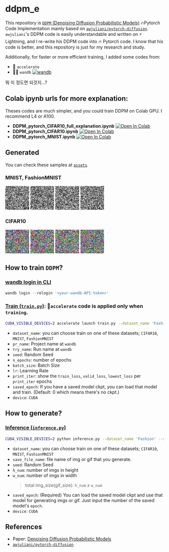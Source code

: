 # ddpm_e
This repository is [`DDPM` (Denoising Diffusion Probabilistic Models)](https://arxiv.org/abs/2006.11239) 🔥Pytorch Code Implementation mainly based on [`awjuliani/pytorch-diffusion`](https://github.com/awjuliani/pytorch-diffusion). `awjuliani`'s DDPM code is easily understandable and written on ⚡ Lightning, and I re-write his DDPM code into 🔥 Pytorch code. I know that his code is better, and this repository is just for my research and study.    

Additionally, for faster or more efficient training, I added some codes from:    
- 🤗 `accelerate`    
- ✍🏻️ `wandb` [![wandb](https://raw.githubusercontent.com/wandb/assets/main/wandb-github-badge-gradient.svg)](https://wandb.ai/wako/DDPM_easy_ver?nw=nwuserwako)    

뭐 이 정도면 되것지...?

## Colab ipynb urls for more explanation:
Theses codes are much simpler, and you could train DDPM on Colab GPU. I recommend L4 or A100.
- **DDPM_pytorch_CIFAR10_full_explanation.ipynb** [![Open In Colab](https://colab.research.google.com/assets/colab-badge.svg)](https://colab.research.google.com/drive/1NLtYY-5Pk5OQbqZeqA_SEXJoyezqCRbO?usp=sharing)     
- **DDPM_pytorch_CIFAR10.ipynb** [![Open In Colab](https://colab.research.google.com/assets/colab-badge.svg)](https://colab.research.google.com/drive/15VBHrctoAcbDJ36QtAYVF7Tlzee58DvQ?usp=sharing)           
- **DDPM_pytorch_MNIST.ipynb** [![Open In Colab](https://colab.research.google.com/assets/colab-badge.svg)](https://colab.research.google.com/drive/13dfCL1WuEBVOo5dFFzrNuu900NtKDQdS?usp=sharing)     
 

## Generated 
You can check these samples at [`assets`](https://github.com/renslightsaber/ddpm_e/tree/main/assets).
### MNIST, FashionMNIST
 <img src="/assets/imageedit_1_4023098460.gif" width="15%"></img>
 <img src="/assets/imageedit_3_3572262928.gif" width="15%"></img>
 <img src="/assets/imageedit_5_8576558897.gif" width="15%"></img>
 <img src="/assets/imageedit_7_9457065804.gif" width="15%"></img>
 
### CIFAR10
 <img src="/assets/imageedit_1_4283001522.gif" width="15%"></img>
 <img src="/assets/imageedit_3_8219252803.gif" width="15%"></img>
 <img src="/assets/imageedit_5_2391450170.gif" width="15%"></img>
 <img src="/assets/imageedit_7_4175239486.gif" width="15%"></img>

## How to train `DDPM`?
### [wandb login in CLI](https://docs.wandb.ai/ref/cli/wandb-login)
```python
wandb login --relogin '<your-wandb-API-token>'                  
``` 

### [Train (`train.py`)](https://github.com/renslightsaber/ddpm_e/blob/main/train.py): 🤗`accelerate` code is applied only when `training`.
```bash
CUDA_VISIBLE_DEVICES=2 accelerate launch train.py --dataset_name 'Fashion' --try_name 't_01' --seed 2024 --n_epochs 2000 --batch_size 128 --lr 2e-4 --print_iter 50                
```
- `dataset_name`: you can choose train on one of these datasets; `CIFAR10`, `MNIST`, `FashionMNIST`
- `pr_name`: Project name at `wandb`
- `try_name`: Run name at `wandb`
- `seed`: Random Seed
- `n_epochs`: number of epochs
- `batch_size`: Batch Size
- `lr`: Learning Rate
- `print_iter`: show the `train_loss`, `valid_loss`, `lowest_loss` per `print_iter` epochs
- `saved_epoch`: If you have a saved model ckpt, you can load that model and train. (Default: 0 which means there's no ckpt.)
- `device`: `CUDA`

## How to generate? 
### [Inference (`inference.py`)](https://github.com/renslightsaber/ddpm_e/blob/main/inference.py) 
```bash
CUDA_VISIBLE_DEVICES=2 python inference.py --dataset_name 'Fashion' --save_file_name 'fashion_t_01' --seed 2024 --h_num 2 --w_num 2 --saved_epoch 504            
``` 
- `dataset_name`: you can choose train on one of these datasets; `CIFAR10`, `MNIST`, `FashionMNIST`
- `save_file_name`: file name of img or gif that you generate.
- `seed`: Random Seed
- `h_num`: number of imgs in height
- `w_num`: number of imgs in width
  > total img_size(gif_size): `h_num` x `w_num`
- `saved_epoch`: (Required) You can load the saved model ckpt and use that model for generating imgs or gif. Just input the number of the saved model's `epoch`.
- `device`: `CUDA`
  
## References
- Paper: [Denoising Diffusion Probabilistic Models](https://arxiv.org/abs/2006.11239)
- [`awjuliani/pytorch-diffusion`](https://github.com/awjuliani/pytorch-diffusion)
